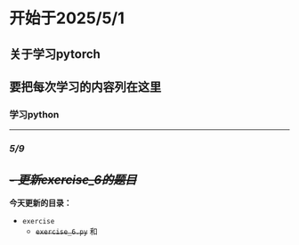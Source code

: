 # **开始于2025/5/1**
## 关于学习pytorch
## 要把每次学习的内容列在这里
### 学习python

---
### ***5/9***
~~- *更新exercise_6的题目*~~
---
**今天更新的目录：**
- `exercise`
    - ~~`exercise_6.py`~~
     和
